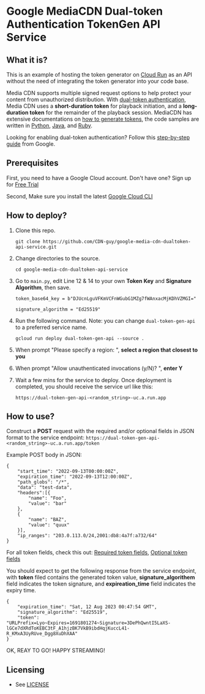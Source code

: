 # Google MediaCDN Dual-token Authentication TokenGen API Service

## What it is?
This is an example of hosting the token generator on [Cloud Run](https://cloud.google.com/run) as an API without the need of integrating the token generator into your code base.

Media CDN supports multiple signed request options to help protect your content from unauthorized distribution.
With [dual-token authentication](https://cloud.google.com/media-cdn/docs/use-dual-token-authentication), Media CDN uses a **short-duration token** for playback initiation, and a **long-duration token** for the remainder of the playback session. 
MediaCDN has extensive documentations on [how to generate tokens](https://cloud.google.com/media-cdn/docs/generate-tokens), the code samples are written in [Python](https://cloud.google.com/media-cdn/docs/generate-tokens#mediacdn_dualtoken_sign_token-python), [Java](https://cloud.google.com/media-cdn/docs/generate-tokens#mediacdn_dualtoken_sign_token-java), and [Ruby](https://github.com/GoogleCloudPlatform/ruby-docs-samples/tree/main/media_cdn).

Looking for enabling dual-token authentication? Follow this [step-by-step guide](https://cloud.google.com/media-cdn/docs/use-dual-token-authentication) from Google. 

## Prerequisites
First, you need to have a Google Cloud account. Don't have one? Sign up for [Free Trial](https://console.cloud.google.com/getting-started)  

Second, Make sure you install the latest [Google Cloud CLI](https://cloud.google.com/sdk/docs/install)


## How to deploy?

1. Clone this repo.
   ```
   git clone https://github.com/CDN-guy/google-media-cdn-dualtoken-api-service.git
   ```

1. Change directories to the source.
   ```
   cd google-media-cdn-dualtoken-api-service
   ```

1. Go to `main.py`, edit Line 12 & 14 to your own **Token Key** and **Signature Algorithm**, then save.
   ```
   token_base64_key = b"DJUcnLguVFKmVCFnWGubG1MZg7fWAnxacMjKDhVZMGI="

   signature_algorithm = "Ed25519"
   ```

1. Run the following command. Note: you can change `dual-token-gen-api` to a preferred service name.
    ```
    gcloud run deploy dual-token-gen-api --source .
    ```

1. When prompt "Please specify a region: ", **select a region that closest to you**

1. When prompt "Allow unauthenticated invocations (y/N)? ", **enter Y**

1. Wait a few mins for the service to deploy. Once deployment is completed, you should receive the service url like this:
    ```
    https://dual-token-gen-api-<random_string>-uc.a.run.app
    ```

## How to use?
Construct a **POST** request with the required and/or optional fields in JSON format to the service endpoint: `https://dual-token-gen-api-<random_string>-uc.a.run.app/token`

Example POST body in JSON:
```
{
    "start_time": "2022-09-13T00:00:00Z",
    "expiration_time": "2022-09-13T12:00:00Z",
    "path_globs": "/*",
    "data": "test-data",
    "headers":[{
        "name": "Foo",
        "value": "bar"
    },
    {
        "name": "BAZ",
        "value": "quux"
    }],
    "ip_ranges": "203.0.113.0/24,2001:db8:4a7f:a732/64"
}
```

For all token fields, check this out: 
[Required token fields](https://cloud.google.com/media-cdn/docs/generate-tokens#required-token-fields),
[Optional token fields](https://cloud.google.com/media-cdn/docs/generate-tokens#optional-token-fields)



You should expect to get the following response from the service endpoint, with **token** filed contains the generated token value,  **signature_algorithem** field indicates the token signature, and **expireation_time** field indicates the expiry time.  

```
{
    "expiration_time": "Sat, 12 Aug 2023 00:47:54 GMT",
    "signature_algorithm": "Ed25519",
    "token": "URLPrefix=Lyo~Expires=1691801274~Signature=3DePhQwntI5LaXS-lGCe7dXRdToKEBC3tF_A1hjzBK7VkB9ibdHqjKuccL41-R_KMxA3UyRUve_Dgg8XuDhXAA"
}
```

OK, REAY TO GO! HAPPY STREAMING!

## Licensing

* See [LICENSE](LICENSE)
